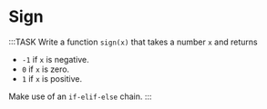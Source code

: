 # Sign

:::TASK
Write a function `sign(x)` that takes a number `x` and returns

* `-1` if `x` is negative.
* `0` if `x` is zero.
* `1` if `x` is positive.

Make use of an `if-elif-else` chain.
:::
